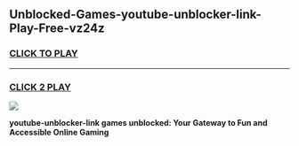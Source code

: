 
## Unblocked-Games-youtube-unblocker-link-Play-Free-vz24z
<h3>
<a href="https://premium76.site?title=youtube-unblocker-link&ref=23A">CLICK TO PLAY</a></h3>
<hr>

<h3>
<a href="https://premium76.site?title=youtube-unblocker-link&ref=23A">CLICK 2 PLAY</a>
  
</h3>

<a href="https://premium76.site?title=youtube-unblocker-link&ref=23A"><img src="https://clearcache.store/games.png"></a>


**youtube-unblocker-link games unblocked: Your Gateway to Fun and Accessible Online Gaming**
